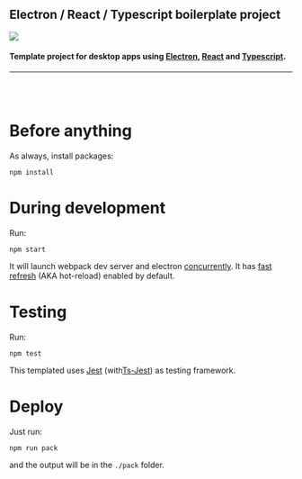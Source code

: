 ## Electron / React / Typescript boilerplate project
![](./.github/project-logo-400.jpg) 


#### Template project for desktop apps using [Electron](https://electronjs.org/), [React](https://reactjs.org/) and [Typescript](https://www.typescriptlang.org/).

---
<br>
<br>

# Before anything
As always, install packages:
```
npm install
```


# During development

Run:
```
npm start
```
It will launch webpack dev server and electron [concurrently](https://www.npmjs.com/package/concurrently).
It has [fast refresh](https://www.npmjs.com/package/react-refresh-webpack-plugin) (AKA hot-reload) enabled by default.

# Testing
Run:
```
npm test
```
This templated uses [Jest](https://jestjs.io/) (with[Ts-Jest](https://www.npmjs.com/package/ts-jest)) as testing framework.

# Deploy
Just run:
```
npm run pack
```
and the output will be in the ```./pack``` folder.

